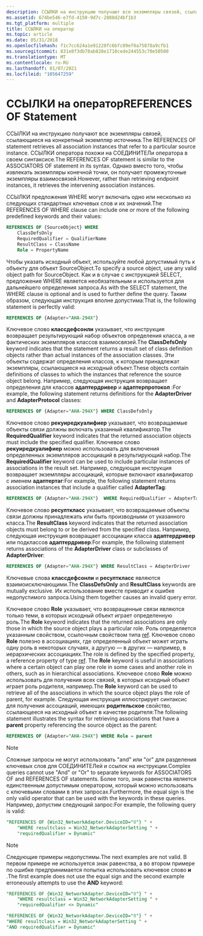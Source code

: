 ```yaml
---
description: ССЫЛКИ на инструкцию получают все экземпляры связей, ссылающиеся на конкретный экземпляр источника.
ms.assetid: 674be546-e7fd-4150-9d7c-2888d24bf1b3
ms.tgt_platform: multiple
title: ССЫЛКИ на оператор
ms.topic: article
ms.date: 05/31/2018
ms.openlocfilehash: f1c7cc624a1e91220fc6bfc89ef0a75878a9cfb1
ms.sourcegitcommit: 831e8f3db78ab820e1710cede244553c70e50500
ms.translationtype: MT
ms.contentlocale: ru-RU
ms.lasthandoff: 01/07/2021
ms.locfileid: "105647259"
---
```

# <a name="references-of-statement"></a><span data-ttu-id="9c3ac-103">ССЫЛКИ на оператор</span><span class="sxs-lookup"><span data-stu-id="9c3ac-103">REFERENCES OF Statement</span></span>

<span data-ttu-id="9c3ac-104">ССЫЛКИ на инструкцию получают все экземпляры связей, ссылающиеся на конкретный экземпляр источника.</span><span class="sxs-lookup"><span data-stu-id="9c3ac-104">The REFERENCES OF statement retrieves all association instances that refer to a particular source instance.</span></span> <span data-ttu-id="9c3ac-105">ССЫЛКИ оператора похожи на СОЕДИНИТЕЛи оператора в своем синтаксисе.</span><span class="sxs-lookup"><span data-stu-id="9c3ac-105">The REFERENCES OF statement is similar to the ASSOCIATORS OF statement in its syntax.</span></span> <span data-ttu-id="9c3ac-106">Однако вместо того, чтобы извлекать экземпляры конечной точки, он получает промежуточные экземпляры взаимосвязей.</span><span class="sxs-lookup"><span data-stu-id="9c3ac-106">However, rather than retrieving endpoint instances, it retrieves the intervening association instances.</span></span>

<span data-ttu-id="9c3ac-107">ССЫЛКИ предложения WHERE могут включать одно или несколько из следующих стандартных ключевых слов и их значений.</span><span class="sxs-lookup"><span data-stu-id="9c3ac-107">The REFERENCES OF WHERE clause can include one or more of the following predefined keywords and their values:</span></span>


```sql
REFERENCES OF {SourceObject} WHERE 
    ClassDefsOnly
    RequiredQualifier = QualifierName
    ResultClass = ClassName
    Role = PropertyName
```



<span data-ttu-id="9c3ac-108">Чтобы указать исходный объект, используйте любой допустимый путь к объекту для объект SourceObject.</span><span class="sxs-lookup"><span data-stu-id="9c3ac-108">To specify a source object, use any valid object path for SourceObject.</span></span> <span data-ttu-id="9c3ac-109">Как и в случае с инструкцией SELECT, предложение WHERE является необязательным и используется для дальнейшего определения запроса.</span><span class="sxs-lookup"><span data-stu-id="9c3ac-109">As with the SELECT statement, the WHERE clause is optional and is used to further define the query.</span></span> <span data-ttu-id="9c3ac-110">Таким образом, следующая инструкция вполне допустима:</span><span class="sxs-lookup"><span data-stu-id="9c3ac-110">That is, the following statement is perfectly valid:</span></span>


```sql
REFERENCES OF {Adapter="AHA-294X"}
```



<span data-ttu-id="9c3ac-111">Ключевое слово **классдефсонли** указывает, что инструкция возвращает результирующий набор объектов определения класса, а не фактических экземпляров классов взаимосвязей.</span><span class="sxs-lookup"><span data-stu-id="9c3ac-111">The **ClassDefsOnly** keyword indicates that the statement returns a result set of class definition objects rather than actual instances of the association classes.</span></span> <span data-ttu-id="9c3ac-112">Эти объекты содержат определения классов, к которым принадлежат экземпляры, ссылающиеся на исходный объект.</span><span class="sxs-lookup"><span data-stu-id="9c3ac-112">These objects contain definitions of classes to which the instances that reference the source object belong.</span></span> <span data-ttu-id="9c3ac-113">Например, следующая инструкция возвращает определения для классов **адаптердривер** и **адаптерпротокол** :</span><span class="sxs-lookup"><span data-stu-id="9c3ac-113">For example, the following statement returns definitions for the **AdapterDriver** and **AdapterProtocol** classes:</span></span>


```sql
REFERENCES OF {Adapter="AHA-294X"} WHERE ClassDefsOnly
```



<span data-ttu-id="9c3ac-114">Ключевое слово **рекуиредкуалифиер** указывает, что возвращаемые объекты связи должны включать указанный квалификатор.</span><span class="sxs-lookup"><span data-stu-id="9c3ac-114">The **RequiredQualifier** keyword indicates that the returned association objects must include the specified qualifier.</span></span> <span data-ttu-id="9c3ac-115">Ключевое слово **рекуиредкуалифиер** можно использовать для включения определенных экземпляров ассоциаций в результирующий набор.</span><span class="sxs-lookup"><span data-stu-id="9c3ac-115">The **RequiredQualifier** keyword can be used to include particular instances of associations in the result set.</span></span> <span data-ttu-id="9c3ac-116">Например, следующая инструкция возвращает экземпляры ассоциаций, которые включают квалификатор с именем **адаптертаг**:</span><span class="sxs-lookup"><span data-stu-id="9c3ac-116">For example, the following statement returns association instances that include a qualifier called **AdapterTag**:</span></span>


```sql
REFERENCES OF {Adapter="AHA-294X"}  WHERE RequiredQualifier = AdapterTag
```



<span data-ttu-id="9c3ac-117">Ключевое слово **ресулткласс** указывает, что возвращаемые объекты связи должны принадлежать или быть производными от указанного класса.</span><span class="sxs-lookup"><span data-stu-id="9c3ac-117">The **ResultClass** keyword indicates that the returned association objects must belong to or be derived from the specified class.</span></span> <span data-ttu-id="9c3ac-118">Например, следующая инструкция возвращает ассоциации класса **адаптердривер** или подклассов **адаптердривер**:</span><span class="sxs-lookup"><span data-stu-id="9c3ac-118">For example, the following statement returns associations of the **AdapterDriver** class or subclasses of **AdapterDriver**:</span></span>


```sql
REFERENCES OF {Adapter="AHA-294X"} WHERE ResultClass = AdapterDriver
```



<span data-ttu-id="9c3ac-119">Ключевые слова **классдефсонли** и **ресулткласс** являются взаимоисключающими.</span><span class="sxs-lookup"><span data-stu-id="9c3ac-119">The **ClassDefsOnly** and **ResultClass** keywords are mutually exclusive.</span></span> <span data-ttu-id="9c3ac-120">Их использование вместе приводит к ошибке недопустимого запроса.</span><span class="sxs-lookup"><span data-stu-id="9c3ac-120">Using them together causes an invalid query error.</span></span>

<span data-ttu-id="9c3ac-121">Ключевое слово **Role** указывает, что возвращенные связи являются только теми, в которых исходный объект играет определенную роль.</span><span class="sxs-lookup"><span data-stu-id="9c3ac-121">The **Role** keyword indicates that the returned associations are only those in which the source object plays a particular role.</span></span> <span data-ttu-id="9c3ac-122">Роль определяется указанным свойством, ссылочным свойством типа [ref](references.md). Ключевое слово **Role** полезно в ассоциациях, где определенный объект может играть одну роль в некоторых случаях, а другую — в других — например, в иерархических ассоциациях.</span><span class="sxs-lookup"><span data-stu-id="9c3ac-122">The role is defined by the specified property, a reference property of type [ref](references.md). The **Role** keyword is useful in associations where a certain object can play one role in some cases and another role in others, such as in hierarchical associations.</span></span> <span data-ttu-id="9c3ac-123">Ключевое слово **Role** можно использовать для получения всех связей, в которых исходный объект играет роль родителя, например.</span><span class="sxs-lookup"><span data-stu-id="9c3ac-123">The **Role** keyword can be used to retrieve all of the associations in which the source object plays the role of parent, for example.</span></span> <span data-ttu-id="9c3ac-124">Следующая инструкция иллюстрирует синтаксис для получения ассоциаций, имеющих **родительское** свойство, ссылающееся на исходный объект в качестве родителя:</span><span class="sxs-lookup"><span data-stu-id="9c3ac-124">The following statement illustrates the syntax for retrieving associations that have a **parent** property referencing the source object as the parent:</span></span>


```sql
REFERENCES OF {Adapter="AHA-294X"} WHERE Role = parent
```



> [!Note]  
> <span data-ttu-id="9c3ac-125">Сложные запросы не могут использовать "and" или "or" для разделения ключевых слов для СОЕДИНИТЕЛей и ссылок на инструкции.</span><span class="sxs-lookup"><span data-stu-id="9c3ac-125">Complex queries cannot use "And" or "Or" to separate keywords for ASSOCIATORS OF and REFERENCES OF statements.</span></span> <span data-ttu-id="9c3ac-126">Более того, знак равенства является единственным допустимым оператором, который можно использовать с ключевыми словами в этих запросах.</span><span class="sxs-lookup"><span data-stu-id="9c3ac-126">Furthermore, the equal sign is the only valid operator that can be used with the keywords in these queries.</span></span> <span data-ttu-id="9c3ac-127">Например, допустим следующий запрос:</span><span class="sxs-lookup"><span data-stu-id="9c3ac-127">For example, the following query is valid:</span></span>

 


```sql
"REFERENCES OF {Win32_NetworkAdapter.DeviceID="0"} " +
    "WHERE resultclass = Win32_NetworkAdapterSetting " +
    "requiredQualifier = Dynamic"
```



> [!Note]  
> <span data-ttu-id="9c3ac-128">Следующие примеры недопустимы.</span><span class="sxs-lookup"><span data-stu-id="9c3ac-128">The next examples are not valid.</span></span> <span data-ttu-id="9c3ac-129">В первом примере не используется знак равенства, а во втором примере по ошибке предпринимается попытка использовать ключевое слово **и** .</span><span class="sxs-lookup"><span data-stu-id="9c3ac-129">The first example does not use the equal sign and the second example erroneously attempts to use the **AND** keyword:</span></span>

 


```sql
"REFERENCES OF {Win32_NetworkAdapter.DeviceID="0"} " +
    "WHERE resultclass = Win32_NetworkAdapterSetting " +
    "requiredQualifier <> Dynamic"

"REFERENCES OF {Win32_NetworkAdapter.DeviceID="0"} " +
"WHERE resultclass = Win32_NetworkAdapterSetting " +
"AND requiredQualifier = Dynamic"
```



 

 



